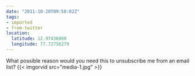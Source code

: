 ```yaml
---
date: "2011-10-20T09:58:02Z"
tags:
- imported
- from-twitter
location:
  latitude: 12.97436069
  longitude: 77.72756279
---
```

What possible reason would you need this to unsubscribe me from an email list? {{< imgorvid src="media-1.jpg" >}}
